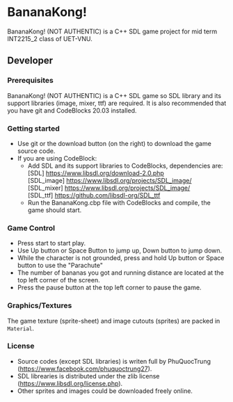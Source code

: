 # BananaKong!

BananaKong! (NOT AUTHENTIC) is a C++ SDL game project for mid term INT2215_2 class of UET-VNU.

## Developer

### Prerequisites
BananaKong! (NOT AUTHENTIC) is a C++ SDL game so SDL library and its support libraries (image, mixer, ttf) are required. It is also recommended that you have git and CodeBlocks 20.03 installed.

### Getting started
- Use git or the download button (on the right) to download the game source code.
- If you are using CodeBlock:
  + Add SDL and its support libraries to CodeBlocks, dependencies are:\
  		[SDL] https://www.libsdl.org/download-2.0.php \
     	[SDL_image] https://www.libsdl.org/projects/SDL_image/ \
     	[SDL_mixer] https://www.libsdl.org/projects/SDL_image/ \
     	[SDL_ttf] https://github.com/libsdl-org/SDL_ttf
  + Run the BananaKong.cbp file with CodeBlocks and compile, the game should start.

### Game Control
- Press start to start play.
- Use Up button or Space Button to jump up, Down button to jump down.
- While the character is not grounded, press and hold Up button or Space button to use the "Parachute"
- The number of bananas you got and running distance are located at the top left corner of the screen.
- Press the pause button at the top left corner to pause the game.

### Graphics/Textures
The game texture (sprite-sheet) and image cutouts (sprites) are packed in `Material`.

### License
- Source codes (except SDL libraries) is writen full by PhuQuocTrung (https://www.facebook.com/phuquoctrung27).
- SDL librearies is distributed under the zlib license (https://www.libsdl.org/license.php).
- Other sprites and images could be downloaded freely online.
